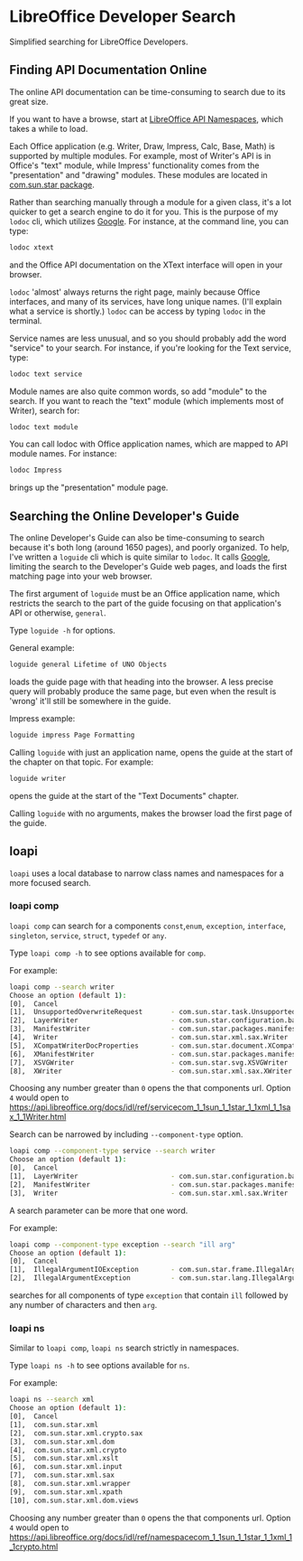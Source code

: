 # LibreOffice Developer Search

Simplified searching for LibreOffice Developers.

## Finding API Documentation Online

The online API documentation can be time-consuming to search due to its great size.

If you want to have a browse, start at [LibreOffice API Namespaces](https://api.libreoffice.org/docs/idl/ref/namespaces.html), which takes a while to load.

Each Office application (e.g. Writer, Draw, Impress, Calc, Base, Math) is supported by multiple modules. For example, most of Writer's API is in Office's "text" module, while Impress' functionality comes from the "presentation" and "drawing" modules. These modules are located in [com.sun.star package](https://api.libreoffice.org/docs/idl/ref/namespacecom_1_1sun_1_1star.html).

Rather than searching manually through a module for a given class, it's a lot quicker to get a search engine to do it for you. This is the purpose of my `lodoc` cli, which utilizes [Google](https://google.com). For instance, at the command line, you can type:

```sh
lodoc xtext
```

and the Office API documentation on the XText interface will open in your browser.

``lodoc`` 'almost' always returns the right page, mainly because Office interfaces, and many of its services, have long unique names. (I'll explain what a service is shortly.) ``lodoc`` can be access by typing ``lodoc`` in the terminal.

Service names are less unusual, and so you should probably add the word "service" to your search. For instance, if you're looking for the Text service, type:

```sh
lodoc text service
```

Module names are also quite common words, so add "module" to the search. If you want to reach the "text" module (which implements most of Writer), search for:

```sh
lodoc text module
```

You can call lodoc with Office application names, which are mapped to API module names. For instance:

```sh
lodoc Impress
```

brings up the "presentation" module page.

## Searching the Online Developer's Guide

The online Developer's Guide can also be time-consuming to search because it's both long (around 1650 pages), and poorly organized. To help, I've written a `loguide` cli which is quite similar to `lodoc`. It calls [Google](https://google.com), limiting the search to the Developer's Guide web pages, and loads the first matching page into your web browser.

The first argument of `loguide` must be an Office application name, which restricts the search to the part of the guide focusing on that application's API or otherwise, `general`.

Type `loguide -h` for options.

General example:

```sh
loguide general Lifetime of UNO Objects
```

loads the guide page with that heading into the browser. A less precise query will probably produce the same page, but even when the result is 'wrong' it'll still be somewhere in the guide.

Impress example:

```sh
loguide impress Page Formatting
```

Calling `loguide` with just an application name, opens the guide at the start of the chapter on that topic. For example:

```sh
loguide writer
```

opens the guide at the start of the "Text Documents" chapter.

Calling `loguide` with no arguments, makes the browser load the first page of the guide.

## loapi

`loapi` uses a local database to narrow class names and namespaces for a more focused search.

### loapi comp

`loapi comp` can search for a components `const`,`enum`, `exception`, `interface`, `singleton`, `service`, `struct`, `typedef` or `any`.

Type `loapi comp -h` to see options available for `comp`.

For example:

```sh
loapi comp --search writer
Choose an option (default 1):
[0],  Cancel
[1],  UnsupportedOverwriteRequest       - com.sun.star.task.UnsupportedOverwriteRequest           - exception
[2],  LayerWriter                       - com.sun.star.configuration.backend.xml.LayerWriter      - service
[3],  ManifestWriter                    - com.sun.star.packages.manifest.ManifestWriter           - service
[4],  Writer                            - com.sun.star.xml.sax.Writer                             - service
[5],  XCompatWriterDocProperties        - com.sun.star.document.XCompatWriterDocProperties        - interface
[6],  XManifestWriter                   - com.sun.star.packages.manifest.XManifestWriter          - interface
[7],  XSVGWriter                        - com.sun.star.svg.XSVGWriter                             - interface
[8],  XWriter                           - com.sun.star.xml.sax.XWriter                            - interface
```

Choosing any number greater than `0` opens the that components url.
Option `4` would open to <https://api.libreoffice.org/docs/idl/ref/servicecom_1_1sun_1_1star_1_1xml_1_1sax_1_1Writer.html>

Search can be narrowed by including `--component-type` option.

```sh
loapi comp --component-type service --search writer
Choose an option (default 1):
[0],  Cancel
[1],  LayerWriter                       - com.sun.star.configuration.backend.xml.LayerWriter      - service
[2],  ManifestWriter                    - com.sun.star.packages.manifest.ManifestWriter           - service
[3],  Writer                            - com.sun.star.xml.sax.Writer                             - service
```

A search parameter can be more that one word.

For example:

```sh
loapi comp --component-type exception --search "ill arg"
Choose an option (default 1):
[0],  Cancel
[1],  IllegalArgumentIOException        - com.sun.star.frame.IllegalArgumentIOException           - exception
[2],  IllegalArgumentException          - com.sun.star.lang.IllegalArgumentException              - exception
```

searches for all components of type `exception` that contain `ill` followed by any number of characters and then `arg`.


### loapi ns

Similar to `loapi comp`, `loapi ns` search strictly in namespaces.

Type `loapi ns -h` to see options available for `ns`.

For example:

```sh
loapi ns --search xml
Choose an option (default 1):
[0],  Cancel
[1],  com.sun.star.xml
[2],  com.sun.star.xml.crypto.sax
[3],  com.sun.star.xml.dom
[4],  com.sun.star.xml.crypto
[5],  com.sun.star.xml.xslt
[6],  com.sun.star.xml.input
[7],  com.sun.star.xml.sax
[8],  com.sun.star.xml.wrapper
[9],  com.sun.star.xml.xpath
[10], com.sun.star.xml.dom.views
```

Choosing any number greater than `0` opens the that components url.
Option `4` would open to <https://api.libreoffice.org/docs/idl/ref/namespacecom_1_1sun_1_1star_1_1xml_1_1crypto.html>
